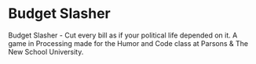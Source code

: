 Budget Slasher
============

Budget Slasher - Cut every bill as if your political life depended on it. A game in Processing made for the Humor and Code class at Parsons &amp; The New School University.
